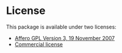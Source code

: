 # License

This package is available under two licenses:

 - [Affero GPL Version 3, 19 November 2007](LICENSE-AGPL-3.0)
 - [Commercial license](LICENSE-Commercial)
